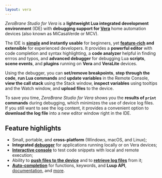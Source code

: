 ```yaml
---
layout: vera
---
```


_ZeroBrane Studio for Vera_ is a **lightweight Lua integrated development environment** (IDE)
with **debugging support for [Vera](http://getvera.com/)**
home automation devices (also known as MiCasaVerde or MCV).

The IDE is **[simple](vera-getting-started) and instantly usable** for beginners,
yet **[feature-rich](vera-features) and extensible** for experienced developers.
It provides a **powerful editor** with code completion and syntax highlighting,
a **code analyzer** helpful in finding errros and typos,
and **advanced debugger** for debugging Lua **scripts**, **scene events**, and **plugins**
running on **Vera** and **VeraLite** devices.

Using the debugger, you can **set/remove breakpoints**,
**step through the code**,
**run Lua commands** and **update variables** in the Remote Console,
**view the call stack** using the Stack window,
**inspect variables** using tooltips and the Watch window,
and **upload files** to the device.

To save you time, _ZeroBrane Studio for Vera_ shows you the **results of `print` commands** during debugging, which minimizes the use of device log files.
If you still want to see the log content, it provides a convenient option to **download the log file** into a new editor window right in the IDE.

## Feature highlights

* Small, portable, and **cross-platform** (Windows, macOS, and Linux);
* **Integrated [debugger](vera-debugging)** for applications running locally or on Vera devices;
* **[Interactive console](vera-getting-started#console-window)** to test code snippets with local and remote execution;
* Ability to **[push files to the device](vera-getting-started#vera-functions)** and to **[retrieve log files](vera-getting-started#vera-functions)** from it;
* **[Auto-completion](vera-getting-started#autocomplete)** for functions, keywords, and **Luup API**, [documentation](vera-documentation), and [more](vera-features).
